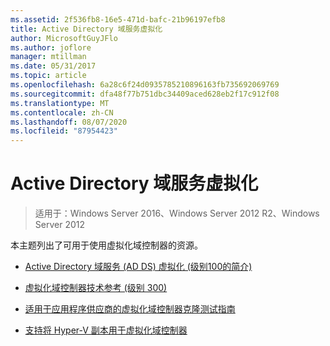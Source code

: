 ```yaml
---
ms.assetid: 2f536fb8-16e5-471d-bafc-21b96197efb8
title: Active Directory 域服务虚拟化
author: MicrosoftGuyJFlo
ms.author: joflore
manager: mtillman
ms.date: 05/31/2017
ms.topic: article
ms.openlocfilehash: 6a28c6f24d0935785210896163fb735692069769
ms.sourcegitcommit: dfa48f77b751dbc34409aced628eb2f17c912f08
ms.translationtype: MT
ms.contentlocale: zh-CN
ms.lasthandoff: 08/07/2020
ms.locfileid: "87954423"
---
```

# <a name="active-directory-domain-services-virtualization"></a>Active Directory 域服务虚拟化

>适用于：Windows Server 2016、Windows Server 2012 R2、Windows Server 2012

本主题列出了可用于使用虚拟化域控制器的资源。

-   [Active Directory 域服务 &#40;AD DS&#41; 虚拟化 &#40;级别100的简介&#41;](../../../ad-ds/Introduction-to-Active-Directory-Domain-Services-AD-DS-Virtualization-Level-100.md)

-   [虚拟化域控制器技术参考 &#40;级别 300&#41;](../../../ad-ds/deploy/virtual-dc/Virtualized-Domain-Controller-Technical-Reference--Level-300-.md)

-   [适用于应用程序供应商的虚拟化域控制器克隆测试指南](../../../ad-ds/reference/virtual-dc/Virtualized-Domain-Controller-Cloning-Test-Guidance-for-Application-Vendors.md)

-   [支持将 Hyper-V 副本用于虚拟化域控制器](../../../ad-ds/get-started/virtual-dc/Support-for-using-Hyper-V-Replica-for-virtualized-domain-controllers.md)



